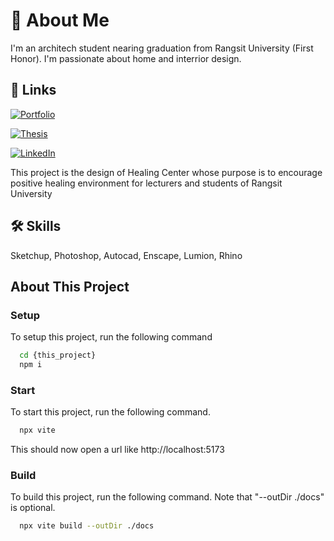 # 🚀 About Me
I'm an architech student nearing graduation from Rangsit University (First Honor). I'm passionate about home and interrior design.

## 🔗 Links

[![Portfolio](https://img.shields.io/badge/Portfolio-FFC0CB?style=for-the-badge&logo=undertale&logoColor=#E71D29)](https://toey-arch.github.io/)

[![Thesis](https://img.shields.io/badge/twitter-1DA1F2?style=for-the-badge&logo=twitter&logoColor=white)](https://twitter.com/)

[![LinkedIn](https://img.shields.io/badge/linkedin-0A66C2?style=for-the-badge&logo=linkedin&logoColor=white)](https://www.linkedin.com/)

This project is the design of Healing Center whose purpose is to encourage positive healing environment for lecturers and students of Rangsit University

## 🛠 Skills
Sketchup, Photoshop, Autocad, Enscape, Lumion, Rhino

## About This Project

### Setup

To setup this project, run the following command

```bash
  cd {this_project}
  npm i
```

### Start

To start this project, run the following command.

```bash
  npx vite
```

This should now open a url like http://localhost:5173

### Build

To build this project, run the following command. Note that "--outDir ./docs" is optional.

```bash
  npx vite build --outDir ./docs
```